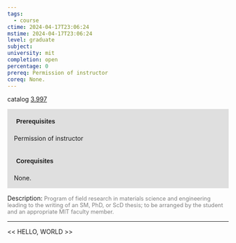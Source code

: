 ```yaml
---
tags:
  - course
ctime: 2024-04-17T23:06:24
mstime: 2024-04-17T23:06:24
level: graduate
subject: 
university: mit
completion: open
percentage: 0
prereq: Permission of instructor
coreq: None.
---
```


catalog [3.997](http://student.mit.edu/catalog/m3b.html#3.997)

<span style="display: block; padding: 15px; background-color: rgb(100, 100, 100, 0.2);"><font id="m_prereq2988_0" style="display: block; font-family: Arial, sans-serif; font-weight: bold; padding: 5px">Prerequisites</font><br><span id="prereq2988_0">Permission of instructor</span></span>
<span style="display: block; padding: 15px; background-color: rgb(100, 100, 100, 0.2);"><font id="m_coreq2988_0" style="display: block; font-family: Arial, sans-serif; font-weight: bold; padding: 5px">Corequisites</font><br><span id="coreq2988_0">None.</span></span>

<font style="">Description:</font>
<font style="color: grey; font-size: 0.8rem;">Program of field research in materials science and engineering leading to the writing of an SM, PhD, or ScD thesis; to be arranged by the student and an appropriate MIT faculty member.</font>



---

<< HELLO, WORLD >>
